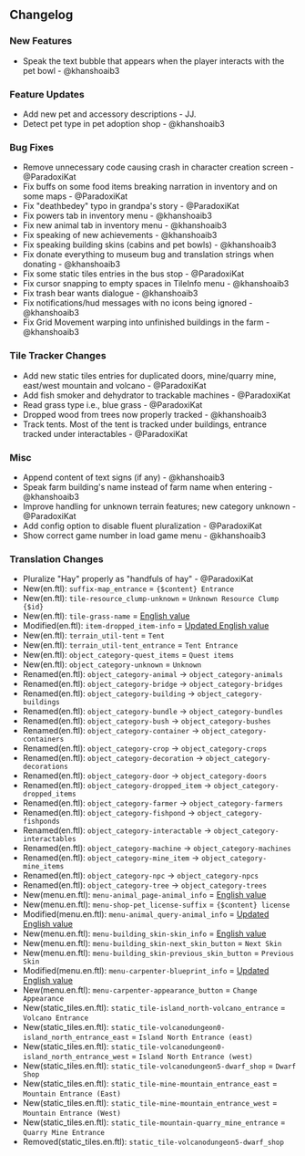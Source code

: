 ## Changelog

### New Features

- Speak the text bubble that appears when the player interacts with the pet bowl - @khanshoaib3 

### Feature Updates

- Add new pet and accessory descriptions - JJ.
- Detect pet type in pet adoption shop - @khanshoaib3 

### Bug Fixes

- Remove unnecessary code causing crash in character creation screen - @ParadoxiKat 
- Fix buffs on some food items breaking narration in inventory and on some maps - @ParadoxiKat 
- Fix "deathbedey" typo in grandpa's story - @ParadoxiKat 
- Fix powers tab in inventory menu - @khanshoaib3 
- Fix new animal tab in inventory menu - @khanshoaib3 
- Fix speaking of new achievements - @khanshoaib3 
- Fix speaking building skins (cabins and pet bowls) - @khanshoaib3 
- Fix donate everything to museum bug and translation strings when donating - @khanshoaib3 
- Fix some static tiles entries in the bus stop - @ParadoxiKat 
- Fix cursor snapping to empty spaces in TileInfo menu - @khanshoaib3 
- Fix trash bear wants dialogue - @khanshoaib3 
- Fix notifications/hud messages with no icons being ignored - @khanshoaib3 
- Fix Grid Movement warping into unfinished buildings in the farm - @khanshoaib3

### Tile Tracker Changes

- Add new static tiles entries for duplicated doors, mine/quarry mine, east/west mountain and volcano - @ParadoxiKat
- Add fish smoker and dehydrator to trackable machines - @ParadoxiKat
- Read grass type i.e., blue grass - @ParadoxiKat
- Dropped wood from trees now properly tracked - @khanshoaib3
- Track tents. Most of the tent is tracked under buildings, entrance tracked under interactables - @ParadoxiKat

### Misc

- Append content of text signs (if any) - @khanshoaib3
- Speak farm building's name instead of farm name when entering - @khanshoaib3
- Improve handling for unknown terrain features; new category unknown - @ParadoxiKat
- Add config option to disable fluent pluralization - @ParadoxiKat
- Show correct game number in load game menu - @khanshoaib3

### Translation Changes

- Pluralize "Hay" properly as "handfuls of hay" - @ParadoxiKat 
- New(en.ftl): `suffix-map_entrance` = `{$content} Entrance`
- New(en.ftl): `tile-resource_clump-unknown` = `Unknown Resource Clump {$id}`
- New(en.ftl): `tile-grass-name` = [English value](https://github.com/khanshoaib3/stardew-access/blob/50d43dbb8183042e6b59c391815598168dd37d92/stardew-access/i18n/en.ftl#L118-L126)
- Modified(en.ftl): `item-dropped_item-info` = [Updated English value](https://github.com/khanshoaib3/stardew-access/blob/50d43dbb8183042e6b59c391815598168dd37d92/stardew-access/i18n/en.ftl#L235-L240)
- New(en.ftl): `terrain_util-tent` = `Tent`
- New(en.ftl): `terrain_util-tent_entrance` = `Tent Entrance`
- New(en.ftl): `object_category-quest_items` = `Quest items`
- New(en.ftl): `object_category-unknown` = `Unknown`
- Renamed(en.ftl): `object_category-animal` -> `object_category-animals`
- Renamed(en.ftl): `object_category-bridge` -> `object_category-bridges`
- Renamed(en.ftl): `object_category-building` -> `object_category-buildings`
- Renamed(en.ftl): `object_category-bundle` -> `object_category-bundles`
- Renamed(en.ftl): `object_category-bush` -> `object_category-bushes`
- Renamed(en.ftl): `object_category-container` -> `object_category-containers`
- Renamed(en.ftl): `object_category-crop` -> `object_category-crops`
- Renamed(en.ftl): `object_category-decoration` -> `object_category-decorations`
- Renamed(en.ftl): `object_category-door` -> `object_category-doors`
- Renamed(en.ftl): `object_category-dropped_item` -> `object_category-dropped_items`
- Renamed(en.ftl): `object_category-farmer` -> `object_category-farmers`
- Renamed(en.ftl): `object_category-fishpond` -> `object_category-fishponds`
- Renamed(en.ftl): `object_category-interactable` -> `object_category-interactables`
- Renamed(en.ftl): `object_category-machine` -> `object_category-machines`
- Renamed(en.ftl): `object_category-mine_item` -> `object_category-mine_items`
- Renamed(en.ftl): `object_category-npc` -> `object_category-npcs`
- Renamed(en.ftl): `object_category-tree` -> `object_category-trees`
- New(menu.en.ftl): `menu-animal_page-animal_info` = [English value](https://github.com/khanshoaib3/stardew-access/blob/50d43dbb8183042e6b59c391815598168dd37d92/stardew-access/i18n/menu.en.ftl#L228-L238)
- New(menu.en.ftl): `menu-shop-pet_license-suffix` = `{$content} license`
- Modified(menu.en.ftl): `menu-animal_query-animal_info` = [Updated English value](https://github.com/khanshoaib3/stardew-access/blob/50d43dbb8183042e6b59c391815598168dd37d92/stardew-access/i18n/menu.en.ftl#L329-L345)
- New(menu.en.ftl): `menu-building_skin-skin_info` = [English value](https://github.com/khanshoaib3/stardew-access/blob/50d43dbb8183042e6b59c391815598168dd37d92/stardew-access/i18n/menu.en.ftl#L359-L380)
- New(menu.en.ftl): `menu-building_skin-next_skin_button` = `Next Skin`
- New(menu.en.ftl): `menu-building_skin-previous_skin_button` = `Previous Skin`
- Modified(menu.en.ftl): `menu-carpenter-blueprint_info` = [Updated English value](https://github.com/khanshoaib3/stardew-access/blob/50d43dbb8183042e6b59c391815598168dd37d92/stardew-access/i18n/menu.en.ftl#L386-L390)
- New(menu.en.ftl): `menu-carpenter-appearance_button` = `Change Appearance`
- New(static_tiles.en.ftl): `static_tile-island_north-volcano_entrance` = `Volcano Entrance`
- New(static_tiles.en.ftl): `static_tile-volcanodungeon0-island_north_entrance_east` = `Island North Entrance (east)`
- New(static_tiles.en.ftl): `static_tile-volcanodungeon0-island_north_entrance_west` = `Island North Entrance (west)`
- New(static_tiles.en.ftl): `static_tile-volcanodungeon5-dwarf_shop` = `Dwarf Shop`
- New(static_tiles.en.ftl): `static_tile-mine-mountain_entrance_east` = `Mountain Entrance (East)`
- New(static_tiles.en.ftl): `static_tile-mine-mountain_entrance_west` = `Mountain Entrance (West)`
- New(static_tiles.en.ftl): `static_tile-mountain-quarry_mine_entrance` = `Quarry Mine Entrance`
- Removed(static_tiles.en.ftl): `static_tile-volcanodungeon5-dwarf_shop`

